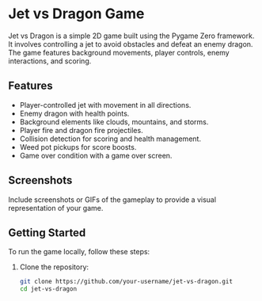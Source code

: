 
# Jet vs Dragon Game

Jet vs Dragon is a simple 2D game built using the Pygame Zero framework. It involves controlling a jet to avoid obstacles and defeat an enemy dragon. The game features background movements, player controls, enemy interactions, and scoring.


## Features

- Player-controlled jet with movement in all directions.
- Enemy dragon with health points.
- Background elements like clouds, mountains, and storms.
- Player fire and dragon fire projectiles.
- Collision detection for scoring and health management.
- Weed pot pickups for score boosts.
- Game over condition with a game over screen.

## Screenshots

Include screenshots or GIFs of the gameplay to provide a visual representation of your game.

## Getting Started

To run the game locally, follow these steps:

1. Clone the repository:

   ```bash
   git clone https://github.com/your-username/jet-vs-dragon.git
   cd jet-vs-dragon
